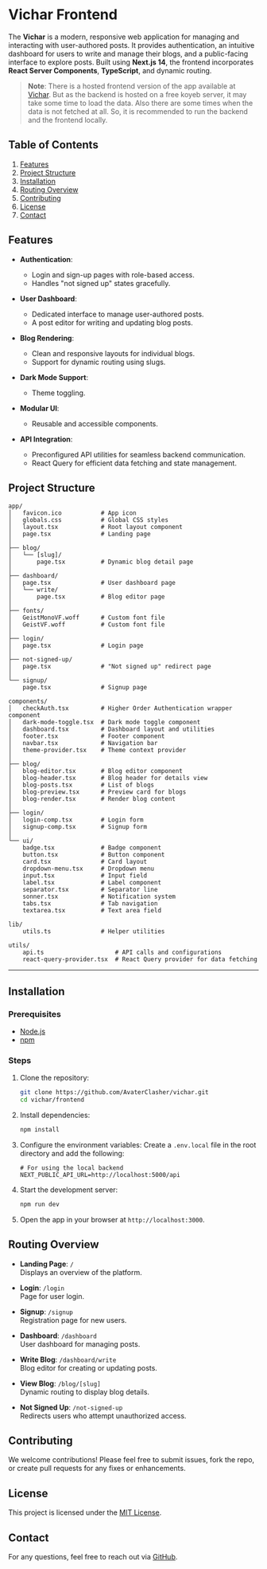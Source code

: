 # Vichar Frontend

The **Vichar** is a modern, responsive web application for managing and interacting with user-authored posts. It provides authentication, an intuitive dashboard for users to write and manage their blogs, and a public-facing interface to explore posts. Built using **Next.js 14**, the frontend incorporates **React Server Components**, **TypeScript**, and dynamic routing.

> **Note**: There is a hosted frontend version of the app available at [Vichar](https://vichar2.vercel.app/). But as the backend is hosted on a free koyeb server, it may take some time to load the data. Also there are some times when the data is not fetched at all. So, it is recommended to run the backend and the frontend locally.

## Table of Contents

1. [Features](#features)  
2. [Project Structure](#project-structure)  
3. [Installation](#installation)  
4. [Routing Overview](#routing-overview)  
5. [Contributing](#contributing)  
6. [License](#license)  
7. [Contact](#contact)  

## Features

- **Authentication**:
  - Login and sign-up pages with role-based access.
  - Handles "not signed up" states gracefully.

- **User Dashboard**:
  - Dedicated interface to manage user-authored posts.
  - A post editor for writing and updating blog posts.

- **Blog Rendering**:
  - Clean and responsive layouts for individual blogs.
  - Support for dynamic routing using slugs.

- **Dark Mode Support**:
  - Theme toggling.

- **Modular UI**:
  - Reusable and accessible components.

- **API Integration**:
  - Preconfigured API utilities for seamless backend communication.
  - React Query for efficient data fetching and state management.

## Project Structure

```
app/
│   favicon.ico           # App icon
│   globals.css           # Global CSS styles
│   layout.tsx            # Root layout component
│   page.tsx              # Landing page
│
├── blog/
│   └── [slug]/
│       page.tsx          # Dynamic blog detail page
│
├── dashboard/
│   page.tsx              # User dashboard page
│   └── write/
│       page.tsx          # Blog editor page
│
├── fonts/
│   GeistMonoVF.woff      # Custom font file
│   GeistVF.woff          # Custom font file
│
├── login/
│   page.tsx              # Login page
│
├── not-signed-up/
│   page.tsx              # "Not signed up" redirect page
│
└── signup/
    page.tsx              # Signup page

components/
│   checkAuth.tsx         # Higher Order Authentication wrapper component
│   dark-mode-toggle.tsx  # Dark mode toggle component
│   dashboard.tsx         # Dashboard layout and utilities
│   footer.tsx            # Footer component
│   navbar.tsx            # Navigation bar
│   theme-provider.tsx    # Theme context provider
│
├── blog/
│   blog-editor.tsx       # Blog editor component
│   blog-header.tsx       # Blog header for details view
│   blog-posts.tsx        # List of blogs
│   blog-preview.tsx      # Preview card for blogs
│   blog-render.tsx       # Render blog content
│
├── login/
│   login-comp.tsx        # Login form
│   signup-comp.tsx       # Signup form
│
└── ui/
    badge.tsx             # Badge component
    button.tsx            # Button component
    card.tsx              # Card layout
    dropdown-menu.tsx     # Dropdown menu
    input.tsx             # Input field
    label.tsx             # Label component
    separator.tsx         # Separator line
    sonner.tsx            # Notification system
    tabs.tsx              # Tab navigation
    textarea.tsx          # Text area field

lib/
    utils.ts              # Helper utilities

utils/
    api.ts                    # API calls and configurations
    react-query-provider.tsx  # React Query provider for data fetching
```

---

## Installation

### Prerequisites

- [Node.js](https://nodejs.org/)
- [npm](https://www.npmjs.com/)

### Steps

1. Clone the repository:

   ```bash
   git clone https://github.com/AvaterClasher/vichar.git
   cd vichar/frontend
   ```

2. Install dependencies:

   ```bash
   npm install
   ```

3. Configure the environment variables:
   Create a `.env.local` file in the root directory and add the following:

   ```env
   # For using the local backend
   NEXT_PUBLIC_API_URL=http://localhost:5000/api
   ```

4. Start the development server:

   ```bash
   npm run dev
   ```

5. Open the app in your browser at `http://localhost:3000`.

## Routing Overview

- **Landing Page**: `/`  
  Displays an overview of the platform.

- **Login**: `/login`  
  Page for user login.

- **Signup**: `/signup`  
  Registration page for new users.

- **Dashboard**: `/dashboard`  
  User dashboard for managing posts.

- **Write Blog**: `/dashboard/write`  
  Blog editor for creating or updating posts.

- **View Blog**: `/blog/[slug]`  
  Dynamic routing to display blog details.

- **Not Signed Up**: `/not-signed-up`  
  Redirects users who attempt unauthorized access.

## Contributing

We welcome contributions! Please feel free to submit issues, fork the repo, or create pull requests for any fixes or enhancements.

## License

This project is licensed under the [MIT License](LICENSE).

## Contact

For any questions, feel free to reach out via [GitHub](https://github.com/AvaterClasher).